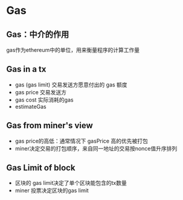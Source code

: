 # Gas 

## Gas：中介的作用

gas作为ethereum中的单位，用来衡量程序的计算工作量

## Gas in a tx

* gas (gas limit) 交易发送方愿意付出的 gas 额度
* gas price 交易发送方
* gas cost 实际消耗的gas
* estimateGas 

## Gas from miner's view

* gas price的高低：通常情况下 gasPrice 高的优先被打包
* miner决定交易的打包顺序，来自同一地址的交易按nonce值升序排列

## Gas Limit of block

* 区块的 gas limit决定了单个区块能包含的tx数量
* miner 投票决定区块的gas limit

## 